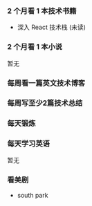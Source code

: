 ### 2 个月看 1 本技术书籍

- 深入 React 技术栈 (未读)

### 2 个月看 1 本小说

暂无

### 每周看一篇英文技术博客


### 每周写至少2篇技术总结


### 每天锻炼

### 每天学习英语

暂无

### 看美剧

- south park
